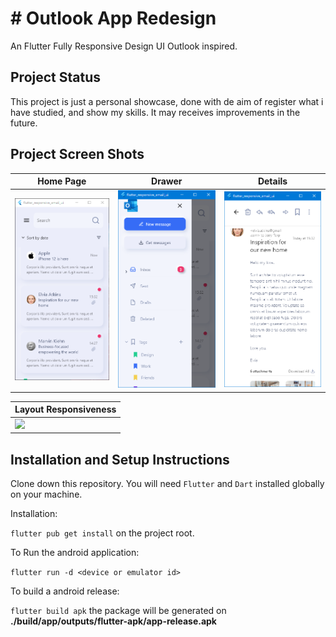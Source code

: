 # # Outlook App Redesign

An Flutter Fully Responsive Design UI Outlook inspired.

## Project Status

This project is just a personal showcase, done with de aim of register what i have studied, and show my skills. It may receives improvements in the future.

## Project Screen Shots

| Home Page                         | Drawer                              | Details                              |
| --------------------------------- | ----------------------------------- | ------------------------------------ |
| ![](assets/images/shots/home.png) | ![](assets/images/shots/drawer.png) | ![](assets/images/shots/details.png) |



| Layout Responsiveness                       |
| ------------------------------------------- |
| ![](assets/images/shots/responsiveness.gif) |

## Installation and Setup Instructions

Clone down this repository. You will need `Flutter` and `Dart` installed globally on your machine.

Installation:

`flutter pub get install` on the project root.

To Run the android application:

`flutter run -d <device or emulator id>`

To build a android release:

`flutter build apk` the package will be generated on **./build/app/outputs/flutter-apk/app-release.apk**
